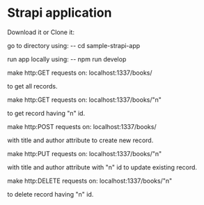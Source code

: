 # Strapi application

Download it or Clone it:

go to directory using: -- cd sample-strapi-app

run app locally using: -- npm run develop

make http:GET requests on: 
localhost:1337/books/

to get all records.
 

make http:GET requests on: 
localhost:1337/books/"n"

to get record having "n" id.


make http:POST requests on: 
localhost:1337/books/

with title and author attribute to create new record.


make http:PUT requests on: 
localhost:1337/books/"n"

with title and author attribute with "n" id to update existing record.


make http:DELETE requests on: 
localhost:1337/books/"n"

to delete record having "n" id.